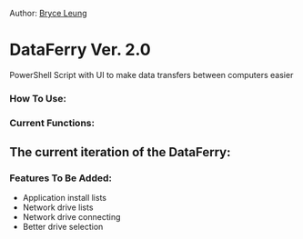 Author:
[Bryce Leung](https://github.com/Bryce-Leung)

# DataFerry Ver. 2.0
PowerShell Script with UI to make data transfers between computers easier

### How To Use:


### Current Functions:
The current iteration of the DataFerry:
- 

### Features To Be Added:
- Application install lists
- Network drive lists
- Network drive connecting
- Better drive selection
